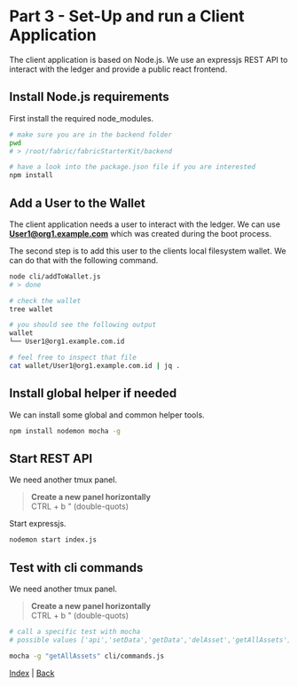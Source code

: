# Part 3 - Set-Up and run a Client Application
The client application is based on Node.js. We use an expressjs REST API to interact with the ledger and provide a public react frontend.

## Install Node.js requirements
First install the required node_modules.
```bash
# make sure you are in the backend folder
pwd
# > /root/fabric/fabricStarterKit/backend

# have a look into the package.json file if you are interested
npm install
```

## Add a User to the Wallet
The client application needs a user to interact with the ledger. We can use **User1@org1.example.com** which was created during the boot process. 

The second step is to add this user to the clients local filesystem wallet. We can do that with the following command.

```bash
node cli/addToWallet.js
# > done

# check the wallet
tree wallet

# you should see the following output
wallet
└── User1@org1.example.com.id

# feel free to inspect that file
cat wallet/User1@org1.example.com.id | jq .
```

## Install global helper if needed
We can install some global and common helper tools.

```bash
npm install nodemon mocha -g
```

## Start REST API
We need another tmux panel.

>**Create a new panel horizontally**<br> 
CTRL + b " (double-quots)

Start expressjs.
```bash
nodemon start index.js
```

## Test with cli commands
We need another tmux panel.
>**Create a new panel horizontally**<br> 
CTRL + b " (double-quots)

```bash
# call a specific test with mocha
# possible values ['api','setData','getData','delAsset','getAllAssets']

mocha -g "getAllAssets" cli/commands.js
```

[Index](../README.md#fabric-Developer-starter-kit) | [Back](../network/readme.md)
